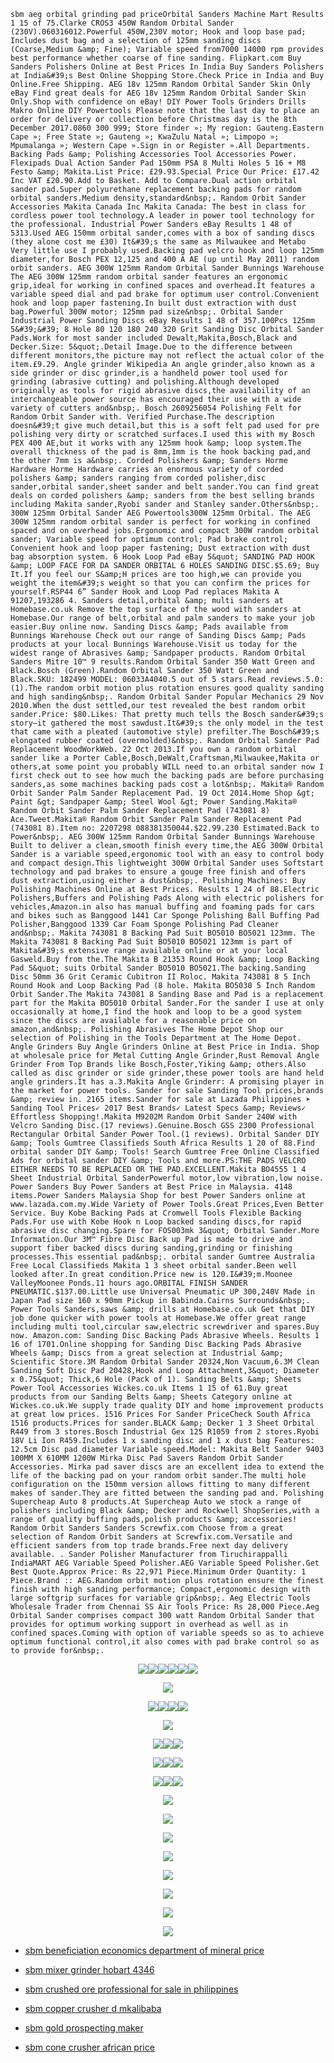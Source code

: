
```
sbm aeg orbital grinding pad priceOrbital Sanders Machine Mart Results 1 15 of 75.Clarke CROS3 450W Random Orbital Sander (230V).060316012.Powerful 450W,230V motor; Hook and loop base pad; Includes dust bag and a selection of 125mm sanding discs (Coarse,Medium &amp; Fine); Variable speed from7000 14000 rpm provides best performance whether coarse of fine sanding. Flipkart.com Buy Sanders Polishers Online at Best Prices In India Buy Sanders Polishers at India&#39;s Best Online Shopping Store.Check Price in India and Buy Online.Free Shipping. AEG 18v 125mm Random Orbital Sander Skin Only eBay Find great deals for AEG 18v 125mm Random Orbital Sander Skin Only.Shop with confidence on eBay! DIY Power Tools Grinders Drills Makro Online DIY Powertools Please note that the last day to place an order for delivery or collection before Christmas day is the 8th December 2017.0860 300 999; Store finder »; My region: Gauteng.Eastern Cape »; Free State »; Gauteng »; KwaZulu Natal »; Limpopo »; Mpumalanga »; Western Cape ».Sign in or Register ».All Departments. Backing Pads &amp; Polishing Accessories Tool Accessories Power. Flexipads Dual Action Sander Pad 150mm PSA 8 Multi Holes 5 16 + M8 Festo &amp; Makita.List Price: £29.93.Special Price Our Price: £17.42 Inc VAT £20.90.Add to Basket. Add to Compare.Dual action orbital sander pad.Super polyurethane replacement backing pads for random orbital sanders.Medium density,standard&nbsp;. Random Orbit Sander Accessories Makita Canada Inc Makita Canada: The best in class for cordless power tool technology.A leader in power tool technology for the professional. Industrial Power Sanders eBay Results 1 48 of 5313.Used AEG 150mm orbital sander,comes with a box of sanding discs (they alone cost me £30) It&#39;s the same as Milwaukee and Metabo Very little use I probably used.Backing pad velcro hook and loop 125mm diameter,for Bosch PEX 12,125 and 400 A AE (up until May 2011) random orbit sanders. AEG 300W 125mm Random Orbital Sander Bunnings Warehouse The AEG 300W 125mm random orbital sander features an ergonomic grip,ideal for working in confined spaces and overhead.It features a variable speed dial and pad brake for optimum user control.Convenient hook and loop paper fastening.In built dust extraction with dust bag.Powerful 300W motor; 125mm pad size&nbsp;. Orbital Sander Industrial Power Sanding Discs eBay Results 1 48 of 357.100Pcs 125mm 5&#39;&#39; 8 Hole 80 120 180 240 320 Grit Sanding Disc Orbital Sander Pads.Work for most sander included Dewalt,Makita,Bosch,Black and Decker.Size: 5&quot;.Detail Image.Due to the difference between different monitors,the picture may not reflect the actual color of the item.£9.29. Angle grinder Wikipedia An angle grinder,also known as a side grinder or disc grinder,is a handheld power tool used for grinding (abrasive cutting) and polishing.Although developed originally as tools for rigid abrasive discs,the availability of an interchangeable power source has encouraged their use with a wide variety of cutters and&nbsp;. Bosch 2609256054 Polishing Felt for Random Orbit Sander with. Verified Purchase.The description doesn&#39;t give much detail,but this is a soft felt pad used for pre polishing very dirty or scratched surfaces.I used this with my Bosch PEX 400 AE,but it works with any 125mm hook &amp; loop system.The overall thickness of the pad is 8mm,1mm is the hook backing pad,and the other 7mm is a&nbsp;. Corded Polishers &amp; Sanders Horme Hardware Horme Hardware carries an enormous variety of corded polishers &amp; sanders ranging from corded polisher,disc sander,orbital sander,sheet sander and belt sander.You can find great deals on corded polishers &amp; sanders from the best selling brands including Makita sander,Ryobi sander and Stanley sander.Others&nbsp;. 300W 125mm Orbital Sander AEG Powertools300W 125mm Orbital. The AEG 300W 125mm random orbital sander is perfect for working in confined spaced and on overhead jobs.Ergonomic and compact 300W random orbital sander; Variable speed for optimum control; Pad brake control; Convenient hook and loop paper fastening; Dust extraction with dust bag absorption system. 6 Hook Loop Pad eBay 5&quot; SANDING PAD HOOK &amp; LOOP FACE FOR DA SANDER ORBITAL 6 HOLES SANDING DISC.$5.69; Buy It.If you feel our S&amp;H prices are too high,we can provide you weight the item&#39;s weight so that you can confirm the prices for yourself.RSP44 6” Sander Hook and Loop Pad replaces Makita A 91207,193286 4. Sanders detail,orbital &amp; multi sanders at Homebase.co.uk Remove the top surface of the wood with sanders at Homebase.Our range of belt,orbital and palm sanders to make your job easier.Buy online now. Sanding Discs &amp; Pads available from Bunnings Warehouse Check out our range of Sanding Discs &amp; Pads products at your local Bunnings Warehouse.Visit us today for the widest range of Abrasives &amp; Sandpaper products. Random Orbital Sanders Mitre 10™ 9 results.Random Orbital Sander 350 Watt Green and Black.Bosch (Green).Random Orbital Sander 350 Watt Green and Black.SKU: 182499 MODEL: 06033A4040.5 out of 5 stars.Read reviews.5.0: (1).The random orbit motion plus rotation ensures good quality sanding and high sanding&nbsp;. Random Orbital Sander Popular Mechanics 29 Nov 2010.When the dust settled,our test revealed the best random orbit sander.Price: $80.Likes: That pretty much tells the Bosch sander&#39;s story—it gathered the most sawdust.It&#39;s the only model in the test that came with a pleated (automotive style) prefilter.The Bosch&#39;s elongated rubber coated (overmolded)&nbsp;. Random Orbital Sander Pad Replacement WoodWorkWeb. 22 Oct 2013.If you own a random orbital sander like a Porter Cable,Bosch,DeWalt,Craftsman,Milwaukee,Makita or others,at some point you probably WILL need to.an orbital sander now I first check out to see how much the backing pads are before purchasing sanders,as some machines backing pads cost a lot&nbsp;. Makita® Random Orbit Sander Palm Sander Replacement Pad. 19 Oct 2014.Home Shop &gt; Paint &gt; Sandpaper &amp; Steel Wool &gt; Power Sanding.Makita® Random Orbit Sander Palm Sander Replacement Pad (743081 8) Ace.Tweet.Makita® Random Orbit Sander Palm Sander Replacement Pad (743081 8).Item no: 2207298 088381350044.$22.99.230 Estimated.Back to Power&nbsp;. AEG 300W 125mm Random Orbital Sander Bunnings Warehouse Built to deliver a clean,smooth finish every time,the AEG 300W Orbital Sander is a variable speed,ergonomic tool with an easy to control body and compact design.This lightweight 300W Orbital Sander uses Softstart technology and pad brakes to ensure a gouge free finish and offers dust extraction,using either a dust&nbsp;. Polishing Machines: Buy Polishing Machines Online at Best Prices. Results 1 24 of 88.Electric Polishers,Buffers and Polishing Pads Along with electric polishers for vehicles,Amazon.in also has manual buffing and foaming pads for cars and bikes such as Banggood 1441 Car Sponge Polishing Ball Buffing Pad Polisher,Banggood 1339 Car Foam Sponge Polishing Pad Cleaner and&nbsp;. Makita 743081 8 Backing Pad Suit BO5010 BO5021 123mm. The Makita 743081 8 Backing Pad Suit BO5010 BO5021 123mm is part of Makita&#39;s extensive range available online or at your local Gasweld.Buy from the.The Makita B 21353 Round Hook &amp; Loop Backing Pad 5&quot; suits Orbital Sander BO5010 BO5021.The backing.Sanding Disc 50mm 36 Grit Ceramic Cubitron II Roloc. Makita 743081 8 5 Inch Round Hook and Loop Backing Pad (8 hole. Makita BO5030 5 Inch Random Orbit Sander.The Makita 743081 8 Sanding Base and Pad is a replacement part for the Makita BO5010 Orbital Sander.For the sander I use at only occasionally at home,I find the hook and loop to be a good system since the discs are available for a reasonable price on amazon,and&nbsp;. Polishing Abrasives The Home Depot Shop our selection of Polishing in the Tools Department at The Home Depot. Angle Grinders Buy Angle Grinders Online at Best Price in India. Shop at wholesale price for Metal Cutting Angle Grinder,Rust Removal Angle Grinder From Top Brands like Bosch,Foster,Yiking &amp; others.Also called as disc grinder or side grinder,these power tools are hand held angle grinders.It has a.3.Makita Angle Grinderr: A promising player in the market for power tools. Sander for sale Sanding Tool prices,brands &amp; review in. 2165 items.Sander for sale at Lazada Philippines ➤ Sanding Tool Prices✓ 2017 Best Brands✓ Latest Specs &amp; Reviews✓ Effortless Shopping!.Makita M9202M Random Orbit Sander 240W with Velcro Sanding Disc.(17 reviews).Genuine.Bosch GSS 2300 Professional Rectangular Orbital Sander Power Tool.(1 reviews). Orbital Sander DIY &amp; Tools Gumtree Classifieds South Africa Results 1 20 of 88.Find orbital sander DIY &amp; Tools! Search Gumtree Free Online Classified Ads for orbital sander DIY &amp; Tools and more.PS:THE PADS VELCRO EITHER NEEDS TO BE REPLACED OR THE PAD.EXCELLENT.Makita BO4555 1 4 Sheet Industrial Orbital SanderPowerful motor,low vibration,low noise. Power Sanders Buy Power Sanders at Best Price in Malaysia. 4148 items.Power Sanders Malaysia Shop for best Power Sanders online at www.lazada.com.my.Wide Variety of Power Tools.Great Prices,Even Better Service. Buy Kobe Backing Pads at Cromwell Tools Flexible Backing Pads.For use with Kobe Hook n Loop backed sanding discs,for rapid abrasive disc changing.Spare for FOS003mk 3&quot; Orbital Sander.More Information.Our 3M™ Fibre Disc Back up Pad is made to drive and support fiber backed discs during sanding,grinding or finishing processes.This essential pad&nbsp;. orbital sander Gumtree Australia Free Local Classifieds Makita 1 3 sheet orbital sander.Been well looked after.In great condition.Price new is 120.I&#39;m.Moonee ValleyMoonee Ponds.11 hours ago.ORBITAL FINISH SANDER PNEUMATIC.$137.00.Little use Universal Pneumatic UP 300,240V Made in Japan Pad size 160 x 90mm Pickup in Babinda.Cairns Surrounds&nbsp;. Power Tools Sanders,saws &amp; drills at Homebase.co.uk Get that DIY job done quicker with power tools at Homebase.We offer great range including multi tool,circular saw,electric screwdriver and spares.Buy now. Amazon.com: Sanding Disc Backing Pads Abrasive Wheels. Results 1 16 of 1701.Online shopping for Sanding Disc Backing Pads Abrasive Wheels &amp; Discs from a great selection at Industrial &amp; Scientific Store.3M Random Orbital Sander 20324,Non Vacuum,6.3M Clean Sanding Soft Disc Pad 20428,Hook and Loop Attachment,3&quot; Diameter x 0.75&quot; Thick,6 Hole (Pack of 1). Sanding Belts &amp; Sheets Power Tool Accessories Wickes.co.uk Items 1 15 of 61.Buy great products from our Sanding Belts &amp; Sheets Category online at Wickes.co.uk.We supply trade quality DIY and home improvement products at great low prices. 1516 Prices For Sander PriceCheck South Africa 1516 products.Prices for sander.BLACK &amp; Decker 1 3 Sheet Orbital R449 from 3 stores.Bosch Industrial Gex 125 R1059 from 2 stores.Ryobi 18V Li Ion R459.Includes 1 x sanding disc and 1 x dust bag Features: 12.5cm Disc pad diameter Variable speed.Model: Makita Belt Sander 9403 100MM X 610MM 1200W Mirka Disc Pad Savers Random Orbit Sander Accessories. Mirka pad saver discs are an excellent idea to extend the life of the backing pad on your random orbit sander.The multi hole configuration on the 150mm version allows fitting to many different makes of sander.They are fitted between the sanding pad and. Polishing Supercheap Auto 8 products.At Supercheap Auto we stock a range of polishers including Black &amp; Decker and Rockwell ShopSeries,with a range of quality buffing pads,polish products &amp; accessories! Random Orbit Sanders Sanders Screwfix.com Choose from a great selection of Random Orbit Sanders at Screwfix.com.Versatile and efficient sanders from top trade brands.Free next day delivery available. . Sander Polisher Manufacturer from Tiruchirappalli IndiaMART AEG Variable Speed Polisher.AEG Variable Speed Polisher.Get Best Quote.Approx Price: Rs 22,971 Piece.Minimum Order Quantity: 1 Piece.Brand :: AEG.Random orbit motion plus rotation ensure the finest finish with high sanding performance; Compact,ergonomic design with large softgrip surfaces for variable grip&nbsp;. Aeg Electric Tools Wholesale Trader from Chennai SS Air Tools Price: Rs 28,000 Piece.Aeg Orbital Sander comprises compact 300 watt Random Orbital Sander that provides for optimum working support in overhead as well as in confined spaces.Coming with option of variable speeds so as to achieve optimum functional control,it also comes with pad brake control so as to provide for&nbsp;. 
```

<div align="center">
  
<a rel="nofollow" href="https://m.shibang-china.com?f=github&k=sbm+aeg+orbital+grinding+pad+price"><img src="https://static.shibang-china.com/en/l.png"></a><img src="https://static.shibang-china.com/en/hw.png"><a rel="nofollow" href="https://m.shibang-china.com/product/?f=github&k=sbm+aeg+orbital+grinding+pad+price"><img src="https://static.shibang-china.com/en/p.png"></a><a rel="nofollow" href="https://m.shibang-china.com/cases/?f=github&k=sbm+aeg+orbital+grinding+pad+price"><img src="https://static.shibang-china.com/en/c.png"></a><a rel="nofollow" href="https://m.shibang-china.com/news/?f=github&k=sbm+aeg+orbital+grinding+pad+price"><img src="https://static.shibang-china.com/en/n.png"></a><a rel="nofollow" href="https://m.shibang-china.com?f=github&k=sbm+aeg+orbital+grinding+pad+price"><img src="https://static.shibang-china.com/en/m.png"></a>

<a rel="nofollow" href="https://m.shibang-china.com/product/?f=github&k=sbm+aeg+orbital+grinding+pad+price"><img src="https://static.shibang-china.com/en/b.jpg"></a>
  
<a rel="nofollow" href="https://m.shibang-china.com/solution-aggregate.html?f=github&k=sbm+aeg+orbital+grinding+pad+price"><img src="https://static.shibang-china.com/en/a.jpg"></a><a rel="nofollow" href="https://m.shibang-china.com/solution-mine.html?f=github&k=sbm+aeg+orbital+grinding+pad+price"><img src="https://static.shibang-china.com/en/m.jpg"></a><a rel="nofollow" href="https://m.shibang-china.com/solution-mill.html?f=github&k=sbm+aeg+orbital+grinding+pad+price"><img src="https://static.shibang-china.com/en/g.jpg"></a><a rel="nofollow" href="https://m.shibang-china.com/solution-epc.html?f=github&k=sbm+aeg+orbital+grinding+pad+price"><img src="https://static.shibang-china.com/en/e.jpg"></a>

<a rel="nofollow" href="https://m.shibang-china.com/product/?f=github&k=sbm+aeg+orbital+grinding+pad+price"><img src="https://static.shibang-china.com/en/a-p.png"></a>

<a rel="nofollow" href="https://m.shibang-china.com/product/crusher/c6x.html?f=github&k=sbm+aeg+orbital+grinding+pad+price"><img src="https://static.shibang-china.com/en/j.jpg"></a><a rel="nofollow" href="https://m.shibang-china.com/product/crusher/ci5x.html?f=github&k=sbm+aeg+orbital+grinding+pad+price"><img src="https://static.shibang-china.com/en/i.jpg"></a><a rel="nofollow" href="https://m.shibang-china.com/product/crusher/hst.html?f=github&k=sbm+aeg+orbital+grinding+pad+price"><img src="https://static.shibang-china.com/en/c.jpg"></a>

<a rel="nofollow" href="https://m.shibang-china.com/product/mill/mtw.html?f=github&k=sbm+aeg+orbital+grinding+pad+price"><img src="https://static.shibang-china.com/en/mtw.jpg"></a><a rel="nofollow" href="https://m.shibang-china.com/product/mill/scm.html?f=github&k=sbm+aeg+orbital+grinding+pad+price"><img src="https://static.shibang-china.com/en/scm.jpg"></a><a rel="nofollow" href="https://m.shibang-china.com/product/mill/lm.html?f=github&k=sbm+aeg+orbital+grinding+pad+price"><img src="https://static.shibang-china.com/en/lm.jpg"></a>

<a rel="nofollow" href="https://m.shibang-china.com/product/sand/vsi6x.html?f=github&k=sbm+aeg+orbital+grinding+pad+price"><img src="https://static.shibang-china.com/en/6x.jpg"></a><a rel="nofollow" href="https://m.shibang-china.com/product/sand/vu.html?f=github&k=sbm+aeg+orbital+grinding+pad+price"><img src="https://static.shibang-china.com/en/vu.jpg"></a><a rel="nofollow" href="https://m.shibang-china.com/product/mobile/klun.html?f=github&k=sbm+aeg+orbital+grinding+pad+price"><img src="https://static.shibang-china.com/en/k.jpg"></a>

<a rel="nofollow" href="https://m.shibang-china.com/cases/?f=github&k=sbm+aeg+orbital+grinding+pad+price"><img src="https://static.shibang-china.com/en/case.png"></a>

<a rel="nofollow" href="https://m.shibang-china.com/cases/aggregate/202.html?f=github&k=sbm+aeg+orbital+grinding+pad+price"><img src="https://static.shibang-china.com/en/c-1.jpg"></a>

<a rel="nofollow" href="https://m.shibang-china.com/cases/aggregate/203.html?f=github&k=sbm+aeg+orbital+grinding+pad+price"><img src="https://static.shibang-china.com/en/c-2.jpg"></a>

<a rel="nofollow" href="https://m.shibang-china.com/cases/mill/123.html?f=github&k=sbm+aeg+orbital+grinding+pad+price"><img src="https://static.shibang-china.com/en/c-3.jpg"></a>

<a rel="nofollow" href="https://m.shibang-china.com/contact_us.html?f=github&k=sbm+aeg+orbital+grinding+pad+price"><img src="https://static.shibang-china.com/en/contact.png"></a>

<a rel="nofollow" href="https://swt.shibang-china.com/?f=github&k=sbm+aeg+orbital+grinding+pad+price"><img src="https://static.shibang-china.com/en/chat.png"></a>

<a rel="nofollow" href="https://whatsapp.shibangsoft.com/WhatsApp.php?f=github&k=sbm+aeg+orbital+grinding+pad+price"><img src="https://static.shibang-china.com/en/whatsapp.png"></a>

<a rel="nofollow" href="https://m.shibang-china.com/?f=github&k=sbm+aeg+orbital+grinding+pad+price"><img src="https://static.shibang-china.com/en/website.png"></a>

</div>


* [sbm beneficiation economics department of mineral price](sbm%20beneficiation%20economics%20department%20of%20mineral%20price.md)

* [sbm mixer grinder hobart 4346](sbm%20mixer%20grinder%20hobart%204346.md)

* [sbm crushed ore professional for sale in philippines](sbm%20crushed%20ore%20professional%20for%20sale%20in%20philippines.md)

* [sbm copper crusher d mkalibaba](sbm%20copper%20crusher%20d%20mkalibaba.md)

* [sbm gold prospecting maker](sbm%20gold%20prospecting%20maker.md)

* [sbm cone crusher african price](sbm%20cone%20crusher%20african%20price.md)